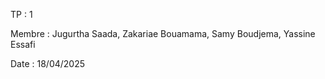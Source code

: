 TP : 1

Membre : Jugurtha Saada, Zakariae Bouamama, Samy Boudjema, Yassine Essafi

Date : 18/04/2025